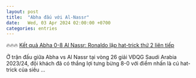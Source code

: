 ```yaml
---
layout: post
title:  "Abha đấu với Al-Nassr"
date:   Wed, 03 Apr 2024 02:00:00 +0700
categories: entries
---
```

🔥🔥🔥 [Kết quả Abha 0-8 Al Nassr: Ronaldo lập hat-trick thứ 2 liên tiếp](https://bongdaplus.vn/bong-da-the-gioi/ket-qua-abha-vs-al-nassr-ronaldo-lap-hat-trick-thu-2-lien-tiep-4269892404.html)

Ở trận đấu giữa Abha vs Al Nassr tại vòng 26 giải VĐQG Saudi Arabia 2023/24, đội khách đã có thắng lợi tưng bừng 8-0 với điểm nhấn là cú hat-trick của siêu&nbsp;...

